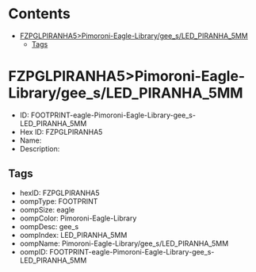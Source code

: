 



Contents
========

* [FZPGLPIRANHA5>Pimoroni-Eagle-Library/gee_s/LED_PIRANHA_5MM](#fzpglpiranha5pimoroni-eagle-librarygee_sled_piranha_5mm)
	* [Tags](#tags)

# FZPGLPIRANHA5>Pimoroni-Eagle-Library/gee_s/LED_PIRANHA_5MM

- ID: FOOTPRINT-eagle-Pimoroni-Eagle-Library-gee_s-LED_PIRANHA_5MM
- Hex ID: FZPGLPIRANHA5
- Name: 
- Description: 

## Tags

- hexID: FZPGLPIRANHA5
- oompType: FOOTPRINT
- oompSize: eagle
- oompColor: Pimoroni-Eagle-Library
- oompDesc: gee_s
- oompIndex: LED_PIRANHA_5MM
- oompName: Pimoroni-Eagle-Library/gee_s/LED_PIRANHA_5MM
- oompID: FOOTPRINT-eagle-Pimoroni-Eagle-Library-gee_s-LED_PIRANHA_5MM
